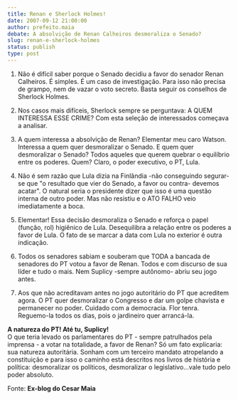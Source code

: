 ```yaml
---
title: Renan e Sherlock Holmes!
date: 2007-09-12 21:00:00
author: prefeito.maia
debate: A absolvição de Renan Calheiros desmoraliza o Senado?
slug: renan-e-sherlock-holmes
status: publish 
type: post
---
```


  
1. Não é difícil saber porque o Senado decidiu a favor do senador Renan Calheiros. É simples. É um caso de investigação. Para isso não precisa de grampo, nem de vazar o voto secreto. Basta seguir os conselhos de Sherlock Holmes.  
  
2. Nos casos mais difíceis, Sherlock sempre se perguntava: A QUEM INTERESSA ESSE CRIME? Com esta seleção de interessados começava a analisar.  
  
3. A quem interessa a absolvição de Renan? Elementar meu caro Watson. Interessa a quem quer desmoralizar o Senado. E quem quer desmoralizar o Senado? Todos aqueles que querem quebrar o equilíbrio entre os poderes. Quem? Claro, o poder executivo, o PT, Lula.  
  
4. Não é sem razão que Lula dizia na Finlândia -não conseguindo segurar-se que "o resultado que vier do Senado, a favor ou contra- devemos acatar". O natural seria o presidente dizer que isso é uma questão interna de outro poder. Mas não resistiu e o ATO FALHO veio imediatamente a boca.  
  
5. Elementar! Essa decisão desmoraliza o Senado e reforça o papel (função, rol) higiênico de Lula. Desequilibra a relação entre os poderes a favor de Lula. O fato de se marcar a data com Lula no exterior é outra indicação.  
  
6. Todos os senadores sabiam e souberam que TODA a bancada de senadores do PT votou a favor de Renan. Todos e com discurso de sua líder e tudo o mais. Nem Suplicy -sempre autônomo- abriu seu jogo antes.  
  
7. Aos que não acreditavam antes no jogo autoritário do PT que acreditem agora. O PT quer desmoralizar o Congresso e dar um golpe chavista e permanecer no poder. Cuidado com a democracia. Flor tenra. Reguemo-la todos os dias, pois o jardineiro quer arrancá-la.  
  
**A natureza do PT! Até tu, Suplicy!**  
O que teria levado os parlamentares do PT - sempre patrulhados pela imprensa - a votar na totalidade, a favor de Renan? Só um fato explicaria: sua natureza autoritária. Sonham com um terceiro mandato atropelando a constituição e para isso o caminho está descritos nos livros de história e política: desmoralizar os políticos, desmoralizar o legislativo...vale tudo pelo poder absoluto.  
  
Fonte: **Ex-blog do Cesar Maia**
